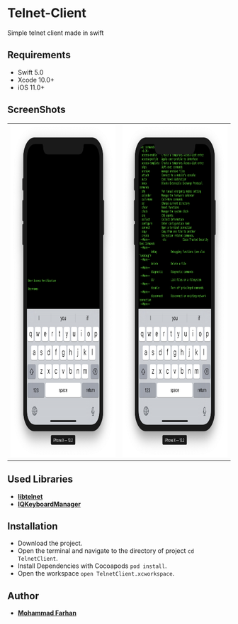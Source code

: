 # Telnet-Client

Simple telnet client made in swift

## Requirements

- Swift 5.0
- Xcode 10.0+
- iOS 11.0+ 

## ScreenShots 

<table style="width:100%">
  <tr>
    <td><img src="https://github.com/mehmetfarhan/Telnet-Client/blob/master/TelnetClient/Screenshots/UserAccessVerification.png" alt="Telnet" width=500 height=750/></td>
    <td><img src="https://github.com/mehmetfarhan/Telnet-Client/blob/master/TelnetClient/Screenshots/Demo.png" alt="Telnet" width=500 height=750/></td>
  </tr>
</table>

## Used Libraries

* [**libtelnet**](https://github.com/bryanyuan/Telnet)
* [**IQKeyboardManager**](https://github.com/hackiftekhar/IQKeyboardManager)

## Installation

* Download the project.
* Open the terminal and navigate to the directory of project ```cd TelnetClient```.
* Install Dependencies with Cocoapods ```pod install```.
* Open the workspace ```open TelnetClient.xcworkspace```.
  
## Author

* [**Mohammad Farhan**](https://github.com/mehmetfarhan)
